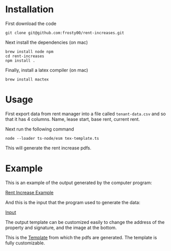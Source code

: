 # Installation

First download the code

```
git clone git@github.com:frosty00/rent-increases.git
```

Next install the dependencies (on mac)

```
brew install node npm
cd rent-increases
npm install .
```

Finally, install a latex compiler (on mac)

```
brew install mactex
```

# Usage

First export data from rent manager into a file called `tenant-data.csv` and so that it has 4 columns. Name, lease start, base rent, current rent.

Next run the following command

```
node --loader ts-node/esm tex-template.ts
```

This will generate the rent increase pdfs.

# Example

This is an example of the output generated by the computer program:

[Rent Increase Example](output/1.pdf)

And this is the input that the program used to generate the data:

[Input](tenant-data.csv)

The output template can be customized easily to change the address of the property and signature, and the image at the bottom.

This is the [Template](template.tex) from which the pdfs are generated. The template is fully customizable.
